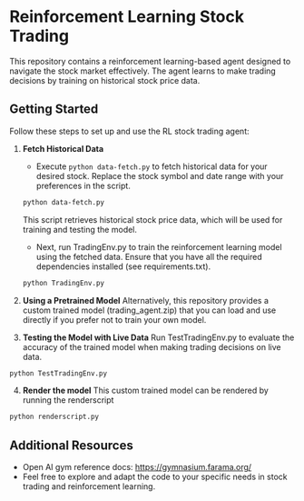 # Reinforcement Learning Stock Trading

This repository contains a reinforcement learning-based agent designed to navigate the stock market effectively.
The agent learns to make trading decisions by training on historical stock price data.

## Getting Started

Follow these steps to set up and use the RL stock trading agent:

1. **Fetch Historical Data**
   - Execute `python data-fetch.py` to fetch historical data for your desired stock. Replace the stock symbol and date range with your preferences in the script.

   ```bash
   python data-fetch.py 
   ```
   This script retrieves historical stock price data, which will be used for training and testing the model.
   - Next, run TradingEnv.py to train the reinforcement learning model using the fetched data. Ensure that you have all the required dependencies installed (see requirements.txt).
    ```bash
   python TradingEnv.py

   ``` 
   
2. **Using a Pretrained Model**
Alternatively, this repository provides a custom trained model (trading_agent.zip) that you can load and use directly if you prefer not to train your own model.

3. **Testing the Model with Live Data**
Run TestTradingEnv.py to evaluate the accuracy of the trained model when making trading decisions on live data.
```bash
python TestTradingEnv.py
```
4. **Render the model**
This custom trained model can be rendered by running the renderscript
```bash
python renderscript.py
```

## Additional Resources

- Open AI gym reference docs: https://gymnasium.farama.org/
- Feel free to explore and adapt the code to your specific needs in stock trading and reinforcement learning.

